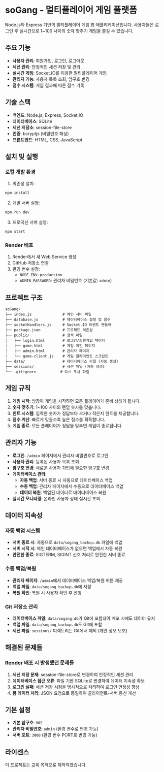 # soGang - 멀티플레이어 게임 플랫폼

Node.js와 Express 기반의 멀티플레이어 게임 웹 애플리케이션입니다. 사용자들은 로그인 후 실시간으로 1~100 사이의 숫자 맞추기 게임을 즐길 수 있습니다.

## 주요 기능

- **사용자 관리**: 회원가입, 로그인, 로그아웃
- **세션 관리**: 안정적인 세션 저장 및 관리
- **실시간 게임**: Socket.IO를 이용한 멀티플레이어 게임
- **관리자 기능**: 사용자 목록 조회, 암구호 변경
- **점수 시스템**: 게임 결과에 따른 점수 기록

## 기술 스택

- **백엔드**: Node.js, Express, Socket.IO
- **데이터베이스**: SQLite
- **세션 저장소**: session-file-store
- **인증**: bcryptjs (비밀번호 해싱)
- **프론트엔드**: HTML, CSS, JavaScript

## 설치 및 실행

### 로컬 개발 환경

1. 의존성 설치:
```bash
npm install
```

2. 개발 서버 실행:
```bash
npm run dev
```

3. 프로덕션 서버 실행:
```bash
npm start
```

### Render 배포

1. Render에서 새 Web Service 생성
2. GitHub 저장소 연결
3. 환경 변수 설정:
   - `NODE_ENV`: `production`
   - `ADMIN_PASSWORD`: 관리자 비밀번호 (기본값: `admin`)

## 프로젝트 구조

```
soGang/
├── index.js              # 메인 서버 파일
├── database.js           # 데이터베이스 설정 및 함수
├── socketHandlers.js     # Socket.IO 이벤트 핸들러
├── package.json          # 프로젝트 의존성
├── public/               # 정적 파일
│   ├── login.html        # 로그인/회원가입 페이지
│   ├── game.html         # 게임 메인 페이지
│   ├── admin.html        # 관리자 페이지
│   └── game-client.js    # 게임 클라이언트 스크립트
├── data/                 # 데이터베이스 파일 (자동 생성)
├── sessions/             # 세션 파일 (자동 생성)
└── .gitignore           # Git 무시 파일
```

## 게임 규칙

1. **게임 시작**: 방장이 게임을 시작하면 모든 플레이어가 준비 상태가 됩니다.
2. **숫자 맞추기**: 1~100 사이의 랜덤 숫자를 맞춥니다.
3. **힌트 시스템**: 입력한 숫자가 정답보다 크거나 작은지 힌트를 제공합니다.
4. **점수 계산**: 빠르게 맞출수록 높은 점수를 획득합니다.
5. **게임 종료**: 모든 플레이어가 정답을 맞추면 게임이 종료됩니다.

## 관리자 기능

- **로그인**: `/admin` 페이지에서 관리자 비밀번호로 로그인
- **사용자 관리**: 등록된 사용자 목록 조회
- **암구호 변경**: 새로운 사용자 가입에 필요한 암구호 변경
- **데이터베이스 관리**: 
  - **자동 백업**: 서버 종료 시 자동으로 데이터베이스 백업
  - **수동 백업**: 관리자 페이지에서 수동으로 데이터베이스 백업
  - **데이터 복원**: 백업된 데이터로 데이터베이스 복원
- **실시간 모니터링**: 온라인 사용자 상태 실시간 조회

## 데이터 지속성

### 자동 백업 시스템
- **서버 종료 시**: 자동으로 `data/sogang_backup.db` 파일에 백업
- **서버 시작 시**: 메인 데이터베이스가 없으면 백업에서 자동 복원
- **안전한 종료**: SIGTERM, SIGINT 신호 처리로 안전한 서버 종료

### 수동 백업/복원
- **관리자 페이지**: `/admin`에서 데이터베이스 백업/복원 버튼 제공
- **백업 파일**: `data/sogang_backup.db`에 저장
- **복원 확인**: 복원 시 사용자 확인 후 진행

### Git 저장소 관리
- **데이터베이스 파일**: `data/sogang.db`가 Git에 포함되어 배포 시에도 데이터 유지
- **백업 파일**: `data/sogang_backup.db`도 Git에 포함
- **세션 파일**: `sessions/` 디렉토리는 Git에서 제외 (개인 정보 보호)

## 해결된 문제들

### Render 배포 시 발생했던 문제들

1. **세션 저장 문제**: session-file-store로 변경하여 안정적인 세션 관리
2. **데이터베이스 접근 오류**: 파일 기반 SQLite로 변경하여 데이터 지속성 확보
3. **로그인 실패**: 세션 저장 시점을 명시적으로 처리하여 로그인 안정성 향상
4. **폼 데이터 처리**: JSON 요청으로 통일하여 클라이언트-서버 통신 개선

## 기본 설정

- **기본 암구호**: `002`
- **관리자 비밀번호**: `admin` (환경 변수로 변경 가능)
- **서버 포트**: `3000` (환경 변수 PORT로 변경 가능)

## 라이센스

이 프로젝트는 교육 목적으로 제작되었습니다. 